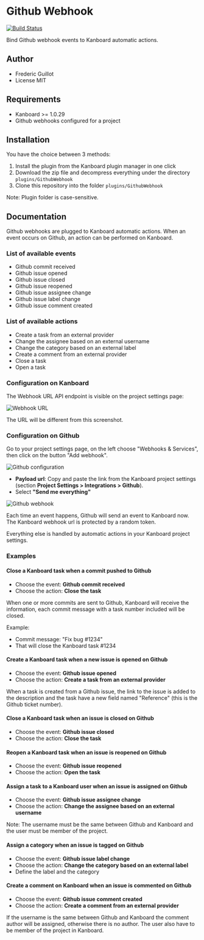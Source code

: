 Github Webhook
==============

[![Build Status](https://travis-ci.org/kanboard/plugin-github-webhook.svg?branch=master)](https://travis-ci.org/kanboard/plugin-github-webhook)

Bind Github webhook events to Kanboard automatic actions.

Author
------

- Frederic Guillot
- License MIT

Requirements
------------

- Kanboard >= 1.0.29
- Github webhooks configured for a project

Installation
------------

You have the choice between 3 methods:

1. Install the plugin from the Kanboard plugin manager in one click
2. Download the zip file and decompress everything under the directory `plugins/GithubWebhook`
3. Clone this repository into the folder `plugins/GithubWebhook`

Note: Plugin folder is case-sensitive.

Documentation
-------------

Github webhooks are plugged to Kanboard automatic actions.
When an event occurs on Github, an action can be performed on Kanboard.

### List of available events

- Github commit received
- Github issue opened
- Github issue closed
- Github issue reopened
- Github issue assignee change
- Github issue label change
- Github issue comment created

### List of available actions

- Create a task from an external provider
- Change the assignee based on an external username
- Change the category based on an external label
- Create a comment from an external provider
- Close a task
- Open a task

### Configuration on Kanboard

The Webhook URL API endpoint is visible on the project settings page:

![Webhook URL](https://cloud.githubusercontent.com/assets/323546/20451514/394fca12-adc8-11e6-8689-12dfae9e29f6.png)

The URL will be different from this screenshot.

### Configuration on Github

Go to your project settings page, on the left choose "Webhooks & Services", then click on the button "Add webhook".

![Github configuration](https://cloud.githubusercontent.com/assets/323546/20451454/7c68c016-adc7-11e6-98a1-f9df7f382b6e.png)

- **Payload url**: Copy and paste the link from the Kanboard project settings (section **Project Settings > Integrations > Github**).
- Select **"Send me everything"**

![Github webhook](https://cloud.githubusercontent.com/assets/323546/20451455/7c695f94-adc7-11e6-8794-c7265a8dbbef.png)

Each time an event happens, Github will send an event to Kanboard now.
The Kanboard webhook url is protected by a random token.

Everything else is handled by automatic actions in your Kanboard project settings.

### Examples

#### Close a Kanboard task when a commit pushed to Github

- Choose the event: **Github commit received**
- Choose the action: **Close the task**

When one or more commits are sent to Github, Kanboard will receive the information, each commit message with a task number included will be closed.

Example:

- Commit message: "Fix bug #1234"
- That will close the Kanboard task #1234

#### Create a Kanboard task when a new issue is opened on Github

- Choose the event: **Github issue opened**
- Choose the action: **Create a task from an external provider**

When a task is created from a Github issue, the link to the issue is added to the description and the task have a new field named "Reference" (this is the Github ticket number).

#### Close a Kanboard task when an issue is closed on Github

- Choose the event: **Github issue closed**
- Choose the action: **Close the task**

#### Reopen a Kanboard task when an issue is reopened on Github

- Choose the event: **Github issue reopened**
- Choose the action: **Open the task**

#### Assign a task to a Kanboard user when an issue is assigned on Github

- Choose the event: **Github issue assignee change**
- Choose the action: **Change the assignee based on an external username**

Note: The username must be the same between Github and Kanboard and the user must be member of the project.

#### Assign a category when an issue is tagged on Github

- Choose the event: **Github issue label change**
- Choose the action: **Change the category based on an external label**
- Define the label and the category

#### Create a comment on Kanboard when an issue is commented on Github

- Choose the event: **Github issue comment created**
- Choose the action: **Create a comment from an external provider**

If the username is the same between Github and Kanboard the comment author will be assigned, otherwise there is no author.
The user also have to be member of the project in Kanboard.
